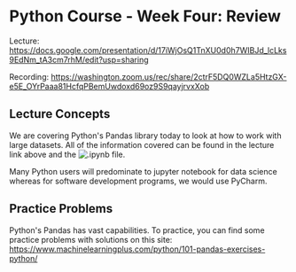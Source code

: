# Python Course - Week Four: Review
Lecture: https://docs.google.com/presentation/d/17iWjOsQ1TnXU0d0h7WIBJd_lcLks9EdNm_tA3cm7rhM/edit?usp=sharing

Recording: https://washington.zoom.us/rec/share/2ctrF5DQ0WZLa5HtzGX-e5E_OYrPaaa81HcfqPBemUwdoxd69oz9S9qayjrvxXob


## Lecture Concepts
We are covering Python's Pandas library today to look at how to work with large datasets.
All of the information covered can be found in the lecture link above and the ![.ipynb file](https://github.com/ktptran/pcm_functions/blob/master/python_workshops/intro_python/Workshop%205%20-%20Python's%20Pandas/Workshop%205.ipynb).

Many Python users will predominate to jupyter notebook for data science whereas for software development programs, we would use PyCharm.

## Practice Problems
Python's Pandas has vast capabilities. To practice, you can find some practice problems with solutions on this site: https://www.machinelearningplus.com/python/101-pandas-exercises-python/
